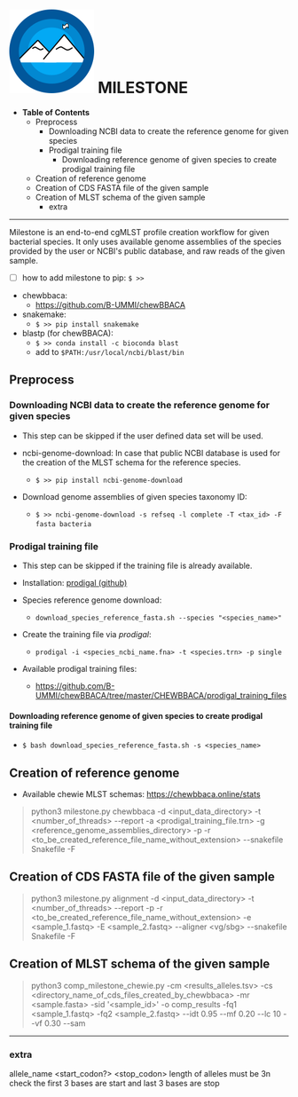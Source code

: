 <div align="left"> <h1> <img src="images/milestone.png" alt="milestone_logo"> MILESTONE </h1> </div>

<!-- MarkdownTOC -->

- __Table of Contents__
	- Preprocess
		- Downloading NCBI data to create the reference genome for given species
		- Prodigal training file
			- Downloading reference genome of given species to create prodigal training file
	- Creation of reference genome
	- Creation of CDS FASTA file of the given sample
	- Creation of MLST schema of the given sample
		- extra

<!-- /MarkdownTOC -->

---

Milestone is an end-to-end cgMLST profile creation workflow for given bacterial species. It only uses available genome assemblies of the species provided by the user or NCBI's public database, and raw reads of the given sample.

- [ ] how to add milestone to pip: `$ >> ` 
- chewbbaca:
  + https://github.com/B-UMMI/chewBBACA
- snakemake:
  + `$ >> pip install snakemake`
- blastp (for chewBBACA):
  + `$ >> conda install -c bioconda blast`
  + add to `$PATH:/usr/local/ncbi/blast/bin`

## Preprocess

### Downloading NCBI data to create the reference genome for given species

- This step can be skipped if the user defined data set will be used.

- ncbi-genome-download: In case that public NCBI database is used for the creation of the MLST schema for the reference species.
  + `$ >> pip install ncbi-genome-download`

- Download genome assemblies of given species taxonomy ID:
  + `$ >> ncbi-genome-download -s refseq -l complete -T <tax_id> -F fasta bacteria`

### Prodigal training file

- This step can be skipped if the training file is already available.

- Installation: [prodigal (github)](https://github.com/hyattpd/Prodigal/wiki/installation)
- Species reference genome download:
  + `download_species_reference_fasta.sh --species "<species_name>"`
- Create the training file via _prodigal_:
  + `prodigal -i <species_ncbi_name.fna> -t <species.trn> -p single`
- Available prodigal training files:
  + https://github.com/B-UMMI/chewBBACA/tree/master/CHEWBBACA/prodigal_training_files

#### Downloading reference genome of given species to create prodigal training file

- `$ bash download_species_reference_fasta.sh -s <species_name>`

## Creation of reference genome

- Available chewie MLST schemas: https://chewbbaca.online/stats

> python3 milestone.py chewbbaca -d <input_data_directory> -t <number_of_threads> --report -a <prodigal_training_file.trn> -g <reference_genome_assemblies_directory> -p -r <to_be_created_reference_file_name_without_extension> --snakefile Snakefile -F

## Creation of CDS FASTA file of the given sample

> python3 milestone.py alignment -d <input_data_directory> -t <number_of_threads> --report -p -r <to_be_created_reference_file_name_without_extension> -e <sample_1.fastq> -E <sample_2.fastq> --aligner <vg/sbg> --snakefile Snakefile -F

<a id="creation-of-mlst-schema-of-the-given-sample"></a>

## Creation of MLST schema of the given sample

> python3 comp_milestone_chewie.py -cm <results_alleles.tsv> -cs <directory_name_of_cds_files_created_by_chewbbaca> -mr <sample.fasta> -sid '<sample_id>' -o comp_results -fq1 <sample_1.fastq> -fq2 <sample_2.fastq> --idt 0.95 --mf 0.20 --lc 10 --vf 0.30 --sam

---
### extra

allele_name  <length> <isItmultipleof3> <start_codon?> <stop_codon>
length of alleles must be 3n
check the first 3 bases are start and last 3 bases are stop
